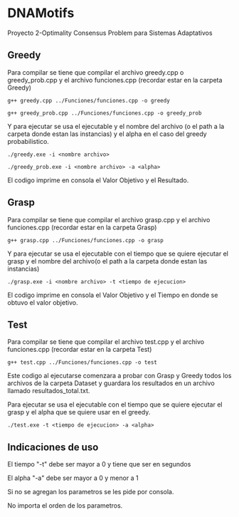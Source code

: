 # DNAMotifs

Proyecto 2-Optimality Consensus Problem para Sistemas Adaptativos

## Greedy

Para compilar se tiene que compilar el archivo greedy.cpp o greedy_prob.cpp y el archivo funciones.cpp (recordar estar en la carpeta Greedy)

    g++ greedy.cpp ../Funciones/funciones.cpp -o greedy

    g++ greedy_prob.cpp ../Funciones/funciones.cpp -o greedy_prob

Y para ejecutar se usa el ejecutable y el nombre del archivo (o el path a la carpeta donde estan las instancias) y el alpha en el caso del greedy probabilistico.

    ./greedy.exe -i <nombre archivo>

    ./greedy_prob.exe -i <nombre archivo> -a <alpha>

El codigo imprime en consola el Valor Objetivo y el Resultado.

## Grasp

Para compilar se tiene que compilar el archivo grasp.cpp y el archivo funciones.cpp (recordar estar en la carpeta Grasp)

    g++ grasp.cpp ../Funciones/funciones.cpp -o grasp

Y para ejecutar se usa el ejecutable con el tiempo que se quiere ejecutar el grasp y el nombre del archivo(o el path a la carpeta donde estan las instancias)

    ./grasp.exe -i <nombre archivo> -t <tiempo de ejecucion>

El codigo imprime en consola el Valor Objetivo y el Tiempo en donde se obtuvo el valor objetivo.

## Test

Para compilar se tiene que compilar el archivo test.cpp y el archivo funciones.cpp (recordar estar en la carpeta Test)

    g++ test.cpp ../Funciones/funciones.cpp -o test

Este codigo al ejecutarse comenzara a probar con Grasp y Greedy todos los archivos de la carpeta Dataset y guardara los resultados en un archivo llamado resultados_total.txt.

Para ejecutar se usa el ejecutable con el tiempo que se quiere ejecutar el grasp y el alpha que se quiere usar en el greedy.

    ./test.exe -t <tiempo de ejecucion> -a <alpha>

## Indicaciones de uso

El tiempo "-t" debe ser mayor a 0 y tiene que ser en segundos

El alpha "-a" debe ser mayor a 0 y menor a 1

Si no se agregan los parametros se les pide por consola.

No importa el orden de los parametros.